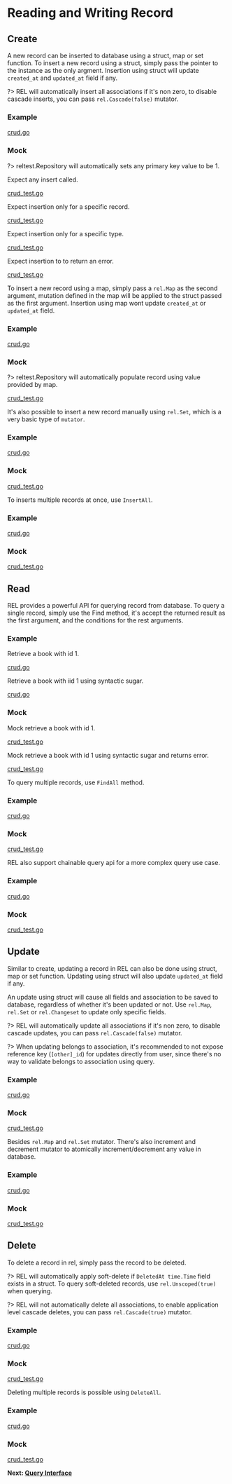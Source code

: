 # Reading and Writing Record

## Create

A new record can be inserted to database using a struct, map or set function. To insert a new record using a struct, simply pass the pointer to the instance as the only argment. Insertion using struct will update `created_at` and `updated_at` field if any.

?> REL will automatically insert all associations if it's non zero, to disable cascade inserts, you can pass `rel.Cascade(false)` mutator.

<!-- tabs:start -->

### **Example**

[crud.go](crud.go ':include :fragment=insert')

### **Mock**

?> reltest.Repository will automatically sets any primary key value to be 1.

Expect any insert called.

[crud_test.go](crud_test.go ':include :fragment=insert')

Expect insertion only for a specific record.

[crud_test.go](crud_test.go ':include :fragment=insert-for')

Expect insertion only for a specific type.

[crud_test.go](crud_test.go ':include :fragment=insert-for-type')

Expect insertion to to return an error.

[crud_test.go](crud_test.go ':include :fragment=insert-error')

<!-- tabs:end -->

To insert a new record using a map, simply pass a `rel.Map` as the second argument, mutation defined in the map will be applied to the struct passed as the first argument. Insertion using map wont update `created_at` or `updated_at` field.

<!-- tabs:start -->

### **Example**

[crud.go](crud.go ':include :fragment=insert-map')

### **Mock**

?> reltest.Repository will automatically populate record using value provided by map.

[crud_test.go](crud_test.go ':include :fragment=insert-map')

<!-- tabs:end -->

It's also possible to insert a new record manually using `rel.Set`, which is a very basic type of `mutator`.

<!-- tabs:start -->

### **Example**

[crud.go](crud.go ':include :fragment=insert-set')

### **Mock**

[crud_test.go](crud_test.go ':include :fragment=insert-set')

<!-- tabs:end -->

To inserts multiple records at once, use `InsertAll`.


<!-- tabs:start -->

### **Example**

[crud.go](crud.go ':include :fragment=insert-all')

### **Mock**

[crud_test.go](crud_test.go ':include :fragment=insert-all')


<!-- tabs:end -->


## Read

REL provides a powerful API for querying record from database. To query a single record, simply use the Find method, it's accept the returned result as the first argument, and the conditions for the rest arguments.


<!-- tabs:start -->

### **Example**

Retrieve a book with id 1.

[crud.go](crud.go ':include :fragment=find')

Retrieve a book with iid 1 using syntactic sugar.

[crud.go](crud.go ':include :fragment=find-alias')


### **Mock**

Mock retrieve a book with id 1.

[crud_test.go](crud_test.go ':include :fragment=find')

Mock retrieve a book with id 1 using syntactic sugar and returns error.

[crud_test.go](crud_test.go ':include :fragment=find-alias-error')

<!-- tabs:end -->

To query multiple records, use `FindAll` method.


<!-- tabs:start -->

### **Example**

[crud.go](crud.go ':include :fragment=find-all')


### **Mock**

[crud_test.go](crud_test.go ':include :fragment=find-all')

<!-- tabs:end -->

REL also support chainable query api for a more complex query use case.


<!-- tabs:start -->

### **Example**

[crud.go](crud.go ':include :fragment=find-all-chained')

### **Mock**

[crud_test.go](crud_test.go ':include :fragment=find-all-chained')

<!-- tabs:end -->

## Update

Similar to create, updating a record in REL can also be done using struct, map or set function. Updating using struct will also update `updated_at` field if any.

An update using struct will cause all fields and association to be saved to database, regardless of whether it's been updated or not. Use `rel.Map`, `rel.Set` or `rel.Changeset` to update only specific fields.

?> REL will automatically update all associations if it's non zero, to disable cascade updates, you can pass `rel.Cascade(false)` mutator.

?> When updating belongs to association, it's recommended to not expose reference key (`[other]_id`) for updates directly from user, since there's no way to validate belongs to association using query.

<!-- tabs:start -->

### **Example**

[crud.go](crud.go ':include :fragment=update')

### **Mock**

[crud_test.go](crud_test.go ':include :fragment=update')

<!-- tabs:end -->

Besides `rel.Map` and `rel.Set` mutator. There's also increment and decrement mutator to atomically increment/decrement any value in database.

<!-- tabs:start -->

### **Example**

[crud.go](crud.go ':include :fragment=update-dec')

### **Mock**

[crud_test.go](crud_test.go ':include :fragment=update-dec')

<!-- tabs:end -->

## Delete

To delete a record in rel, simply pass the record to be deleted.

?> REL will automatically apply soft-delete if `DeletedAt time.Time` field exists in a struct. To query soft-deleted records, use `rel.Unscoped(true)` when querying.

?> REL will not automatically delete all associations, to enable application level cascade deletes, you can pass `rel.Cascade(true)` mutator.

<!-- tabs:start -->

### **Example**

[crud.go](crud.go ':include :fragment=delete')

### **Mock**

[crud_test.go](crud_test.go ':include :fragment=delete')

<!-- tabs:end -->

Deleting multiple records is possible using `DeleteAll`.


<!-- tabs:start -->

### **Example**

[crud.go](crud.go ':include :fragment=delete-all')

### **Mock**

[crud_test.go](crud_test.go ':include :fragment=delete-all')

<!-- tabs:end -->


**Next: [Query Interface](query.md)**
